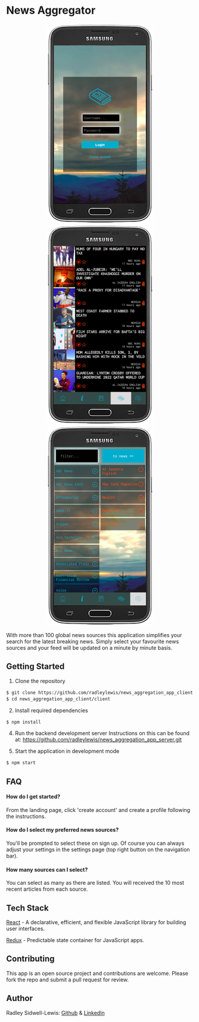 # News Aggregator
<p align="center">
<img alt="screenshots" src="https://github.com/radleylewis/news_aggregation_app_client/blob/master/readme_assets/login.png?raw=true"/>
<img alt="screenshots" src="https://github.com/radleylewis/news_aggregation_app_client/blob/master/readme_assets/frontPage.png?raw=true"/>
<img alt="screenshots" src="https://github.com/radleylewis/news_aggregation_app_client/blob/master/readme_assets/newsSources.png?raw=true"/>
</p>


With more than 100 global news sources this application simplifies your search for the latest breaking news. Simply select your favourite news sources and your feed will be updated on a minute by minute basis.

## Getting Started
1. Clone the repository
```bash
$ git clone https://github.com/radleylewis/news_aggregation_app_client.git
$ cd news_aggregation_app_client/client
```

2. Install required dependencies
```bash
$ npm install
```

4. Run the backend development server
Instructions on this can be found at: https://github.com/radleylewis/news_aggregation_app_server.git

3. Start the application in development mode
```bash
$ npm start
```
## FAQ

#### How do I get started?

From the landing page, click 'create account' and create a profile following the instructions.

#### How do I select my preferred news sources?

You'll be prompted to select these on sign up. Of course you can always adjust your settings in the settings page (top right button on the navigation bar).

#### How many sources can I select?

You can select as many as there are listed. You will received the 10 most recent articles from each source.

## Tech Stack

[React](https://github.com/facebook/react) - A declarative, efficient, and flexible JavaScript library for building user interfaces.

[Redux](https://github.com/reduxjs/redux) - Predictable state container for JavaScript apps.

## Contributing

This app is an open source project and contributions are welcome. Please fork the repo and submit a pull request for review.

## Author

Radley Sidwell-Lewis: [Github](https://github.com/radleylewis) & [LinkedIn](https://www.linkedin.com/in/rad-e-sidwell-lewis/)
